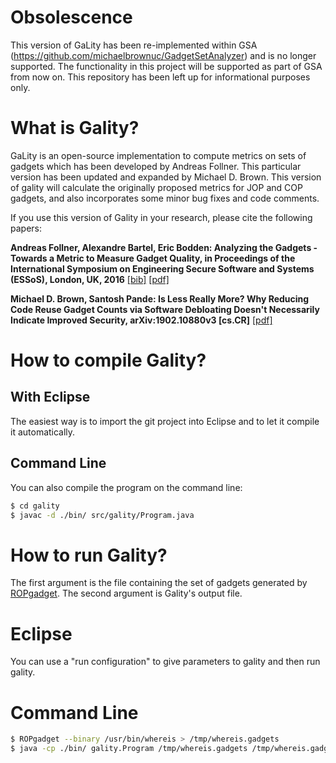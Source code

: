 # Obsolescence

This version of GaLity has been re-implemented within GSA (https://github.com/michaelbrownuc/GadgetSetAnalyzer) and is no longer supported. The functionality in this project will be supported as part of GSA from now on. This repository has been left up for informational purposes only.


# What is Gality?

GaLity is an open-source implementation to compute metrics on sets of gadgets which has been developed by Andreas Follner. This particular version has been updated and expanded by Michael D. Brown. This version of gality will calculate the originally proposed metrics for JOP and COP gadgets, and also incorporates some minor bug fixes and code comments.


If you use this version of Gality in your research, please cite the following papers:

**Andreas Follner, Alexandre Bartel, Eric Bodden: Analyzing the Gadgets - Towards a Metric to Measure Gadget Quality, in Proceedings of the International Symposium on Engineering Secure Software and Systems (ESSoS), London, UK, 2016** [\[bib\]](https://www.abartel.net/static/p/essos2016-analyzingGadgets.bib.txt) [\[pdf\]](https://www.abartel.net/static/p/essos2016-analyzingGadgets.pdf)

**Michael D. Brown, Santosh Pande: Is Less Really More? Why Reducing Code Reuse Gadget Counts via Software Debloating Doesn't Necessarily Indicate Improved Security, arXiv:1902.10880v3 [cs.CR]**  [\[pdf\]](https://arxiv.org/pdf/1902.10880.pdf)

# How to compile Gality?

## With Eclipse

The easiest way is to import the git project into Eclipse and to let it compile it automatically. 

## Command Line

You can also compile the program on the command line:
```bash
$ cd gality
$ javac -d ./bin/ src/gality/Program.java
```

# How to run Gality?

The first argument is the file containing the set of gadgets generated by [ROPgadget](https://github.com/JonathanSalwan/ROPgadget).
The second argument is Gality's output file.

# Eclipse

You can use a "run configuration" to give parameters to gality and then run gality.

# Command Line

```bash
$ ROPgadget --binary /usr/bin/whereis > /tmp/whereis.gadgets
$ java -cp ./bin/ gality.Program /tmp/whereis.gadgets /tmp/whereis.gadgets.metrics
```
